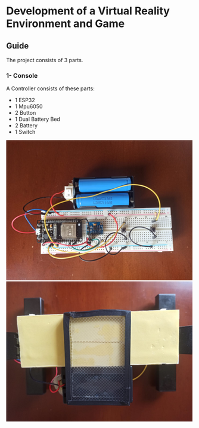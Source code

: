 # Development of a Virtual Reality Environment and Game
## Guide
The project consists of 3 parts.
### 1- Console
A Controller consists of these parts:
- 1 ESP32
- 1 Mpu6050
- 2 Button
- 1 Dual Battery Bed
- 2 Battery
- 1 Switch
  
<img src="screenshots/ss2.jpeg" width=500>      <img src="screenshots/ss3.jpeg" width=500>
